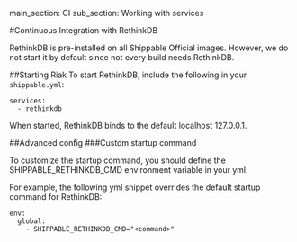 main_section: CI
sub_section: Working with services

#Continuous Integration with RethinkDB

RethinkDB is pre-installed on all Shippable Official images. However, we do not start it by default since not every build needs RethinkDB.

##Starting Riak
To start RethinkDB, include the following in your `shippable.yml`:

```
services:
  - rethinkdb
```

When started, RethinkDB binds to the default localhost 127.0.0.1.

##Advanced config
###Custom startup command

To customize the startup command, you should define the SHIPPABLE_RETHINKDB_CMD environment variable in your yml.

For example, the following yml snippet overrides the default startup command for RethinkDB:

```
env:
  global:
    - SHIPPABLE_RETHINKDB_CMD="<command>"
```
